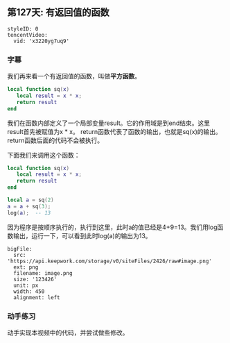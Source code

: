 ## 第127天: 有返回值的函数



```@TencentVideo
styleID: 0
tencentVideo:
  vid: 'x3220yg7uq9'

```

### 字幕

我们再来看一个有返回值的函数，叫做**平方函数**。
```lua
local function sq(x)
   local result = x * x;
   return result
end
```

我们在函数内部定义了一个局部变量result。它的作用域是到end结束。这里result首先被赋值为x * x。
return函数代表了函数的输出，也就是sq(x)的输出。return函数后面的代码不会被执行。

下面我们来调用这个函数：

```lua
local function sq(x)
   local result = x * x;
   return result
end

local a = sq(2)
a = a + sq(3);
log(a);  -- 13
```

因为程序是按顺序执行的，执行到这里，此时a的值已经是4+9=13。我们用log函数输出，运行一下，可以看到此时log(a)的输出为13。

 
```@BigFile
bigFile:
  src: 'https://api.keepwork.com/storage/v0/siteFiles/2426/raw#image.png'
  ext: png
  filename: image.png
  size: '123426'
  unit: px
  width: 450
  alignment: left

```



### 动手练习
动手实现本视频中的代码，并尝试做些修改。